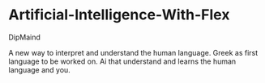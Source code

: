# Artificial-Intelligence-With-Flex
DipMaind

A new way to interpret and understand the human language.
Greek as first language to be worked on.
Ai that understand and learns the human language and you.
